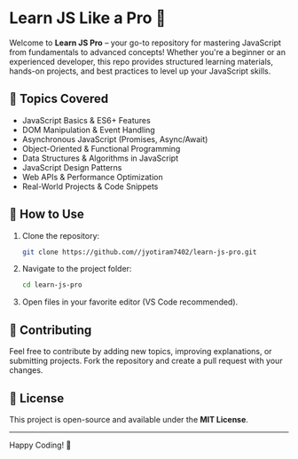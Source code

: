 # Learn JS Like a Pro 🚀

Welcome to **Learn JS Pro** – your go-to repository for mastering JavaScript from fundamentals to advanced concepts! Whether you're a beginner or an experienced developer, this repo provides structured learning materials, hands-on projects, and best practices to level up your JavaScript skills.  

## 📌 Topics Covered
- JavaScript Basics & ES6+ Features
- DOM Manipulation & Event Handling
- Asynchronous JavaScript (Promises, Async/Await)
- Object-Oriented & Functional Programming
- Data Structures & Algorithms in JavaScript
- JavaScript Design Patterns
- Web APIs & Performance Optimization
- Real-World Projects & Code Snippets

## 🚀 How to Use
1. Clone the repository:
   ```sh
   git clone https://github.com//jyotiram7402/learn-js-pro.git
   ```
2. Navigate to the project folder:
   ```sh
   cd learn-js-pro
   ```
3. Open files in your favorite editor (VS Code recommended).

## 🤝 Contributing
Feel free to contribute by adding new topics, improving explanations, or submitting projects. Fork the repository and create a pull request with your changes.

## 📜 License
This project is open-source and available under the **MIT License**.

---
Happy Coding! 🚀
